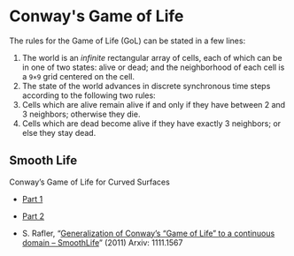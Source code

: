 # Conway's Game of Life #

The rules for the Game of Life (GoL) can be stated in a few lines:

1. The world is an _infinite_ rectangular array of cells, each of which can be in one of two states: alive or dead; and the neighborhood of each cell is a `9×9` grid centered on the cell.
2. The state of the world advances in discrete synchronous time steps according to the following two rules:
3. Cells which are alive remain alive if and only if they have between 2 and 3 neighbors; otherwise they die.
4. Cells which are dead become alive if they have exactly 3 neighbors; or else they stay dead.

## Smooth Life ##

Conway’s Game of Life for Curved Surfaces

- [Part 1](http://0fps.wordpress.com/2012/11/19/conways-game-of-life-for-curved-surfaces-part-1/)
- [Part 2](http://0fps.wordpress.com/2012/11/28/conways-game-of-life-for-curved-surfaces-part-2/)

- S. Rafler, “[Generalization of Conway’s “Game of Life” to a continuous domain – SmoothLife](http://arxiv.org/abs/1111.1567)” (2011) Arxiv: 1111.1567